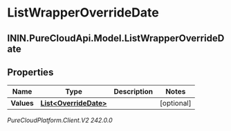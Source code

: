 # ListWrapperOverrideDate

## ININ.PureCloudApi.Model.ListWrapperOverrideDate

## Properties

|Name | Type | Description | Notes|
|------------ | ------------- | ------------- | -------------|
| **Values** | [**List&lt;OverrideDate&gt;**](OverrideDate) |  | [optional] |



_PureCloudPlatform.Client.V2 242.0.0_
